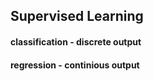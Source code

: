 ## Supervised Learning 
#### classification - discrete output 
#### regression - continious output

